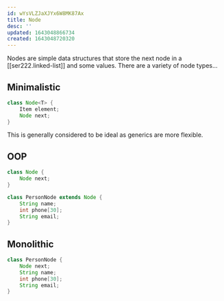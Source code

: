 ```yaml
---
id: wYsVLZJaXJYx6W8MK87Ax
title: Node
desc: ''
updated: 1643048866734
created: 1643048720320
---
```

Nodes are simple data structures that store the next node in a [[ser222.linked-list]] and some values. There are a variety of node types...

## Minimalistic
```Java
class Node<T> {
    Item element;
    Node next;
}
```
This is generally considered to be ideal as generics are more flexible.
## OOP
```Java
class Node {
    Node next;
}

class PersonNode extends Node {
    String name;
    int phone[30];
    String email;
}
```
## Monolithic
```Java
class PersonNode {
    Node next;
    String name;
    int phone[30];
    String email;
}
```